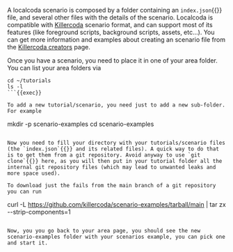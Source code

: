 A localcoda scenario is composed by a folder containing an `index.json`{{}} file, and several other files with the details of the scenario. Localcoda is compatible with [Killercoda](https://killercoda.com/creators) scenario format, and can support most of its features (like foreground scripts, background scripts, assets, etc...). You can get more information and examples about creating an scenario file from the [Killercoda creators](https://killercoda.com/creators) page.

Once you have a scenario, you need to place it in one of your area folder. You can list your area folders via

```
cd ~/tutorials
ls -l
```{{exec}}

To add a new tutorial/scenario, you need just to add a new sub-folder. For example

```
mkdir -p scenario-examples
cd scenario-examples
```{{exec}}

Now you need to fill your directory with your tutorials/scenario files (the `index.json`{{}} and its related files). A quick way to do that is to get them from a git repository. Avoid anyway to use `git clone`{{}} here, as you will then put in your tutorial folder all the internal git repository files (which may lead to unwanted leaks and more space used).

To download just the fails from the main branch of a git repository you can run

```
curl -L https://github.com/killercoda/scenario-examples/tarball/main | tar zx --strip-components=1
```{{exec}}

Now, you you go back to your area page, you should see the new scenario-examples folder with your scenarios example, you can pick one and start it.
